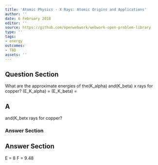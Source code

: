 ```yaml
---
title: 'Atomic Physics - X Rays: Atomic Origins and Applications'
author: ''
date: 6 February 2018
editor: ''
source: https://github.com/openwebwork/webwork-open-problem-library
type: ''
tags:
- energy
outcomes:
- TBD
assets: ''
---
```


## Question Section 

 
What are the approximate energies of the(K_alpha) and(K_beta) x rays for copper?
(E_K_alpha) =
(E_K_beta) =
## A
and(K_betx rays for copper?
### Answer Section


## Answer Section

E = 8
F = 9.48